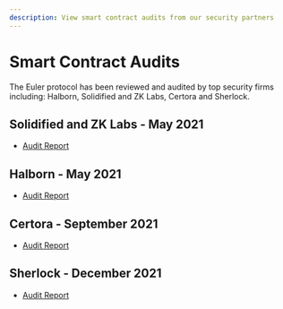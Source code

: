 ```yaml
---
description: View smart contract audits from our security partners
---
```


# Smart Contract Audits

The Euler protocol has been reviewed and audited by top security firms including: Halborn, Solidified and ZK Labs, Certora and Sherlock.


## Solidified and ZK Labs - May 2021
* [Audit Report](https://github.com/euler-xyz/euler-audits/blob/master/smart_contract_audits/Audit%20Report%20-%20Euler%20-%20%5B07.05.2021%5D.pdf)

## Halborn - May 2021
* [Audit Report](https://github.com/euler-xyz/euler-audits/blob/master/smart_contract_audits/Euler_Smart_Contract_Security_Audit_Halborn_v_1_1.pdf)

## Certora - September 2021
* [Audit Report](https://github.com/euler-xyz/euler-audits/blob/master/smart_contract_audits/Formal_Verification_Report_for_Euler.pdf)

## Sherlock - December 2021
* [Audit Report](https://github.com/euler-xyz/euler-audits/blob/master/smart_contract_audits/Euler_-_Sherlock_Report.pdf)

